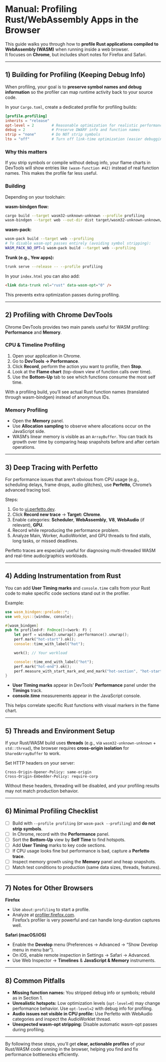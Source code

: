 # Manual: Profiling Rust/WebAssembly Apps in the Browser

This guide walks you through how to **profile Rust applications compiled to WebAssembly (WASM)** when running inside a web browser.  
It focuses on **Chrome**, but includes short notes for Firefox and Safari.

---

## 1) Building for Profiling (Keeping Debug Info)

When profiling, your goal is to **preserve symbol names and debug information** so the profiler can map runtime activity back to your source code.

In your `Cargo.toml`, create a dedicated profile for profiling builds:

```toml
[profile.profiling]
inherits = "release"
opt-level = 2        # Reasonable optimization for realistic performance
debug = 2            # Preserve DWARF info and function names
strip = "none"       # Do NOT strip symbols
lto = "off"          # Turn off link-time optimization (easier debugging)
```

### Why this matters
If you strip symbols or compile without debug info, your flame charts in DevTools will show entries like `(wasm-function #42)` instead of real function names. This makes the profile far less useful.

### Building
Depending on your toolchain:

**wasm-bindgen flow:**
```bash
cargo build --target wasm32-unknown-unknown --profile profiling
wasm-bindgen --target web --out-dir dist target/wasm32-unknown-unknown/profiling/*.wasm
```

**wasm-pack:**
```bash
wasm-pack build --target web --profiling
# To disable wasm-opt passes entirely (avoiding symbol stripping):
WASM_PACK_NO_OPT=1 wasm-pack build --target web --profiling
```

**Trunk (e.g., Yew apps):**
```bash
trunk serve --release -- --profile profiling
```
In your `index.html` you can also add:
```html
<link data-trunk rel="rust" data-wasm-opt="0" />
```
This prevents extra optimization passes during profiling.

---

## 2) Profiling with Chrome DevTools

Chrome DevTools provides two main panels useful for WASM profiling: **Performance** and **Memory**.

### CPU & Timeline Profiling
1. Open your application in Chrome.
2. Go to **DevTools → Performance**.
3. Click **Record**, perform the action you want to profile, then **Stop**.
4. Look at the **Flame chart** (top-down view of function calls over time).
5. Use the **Bottom-Up** tab to see which functions consume the most self time.

With a profiling build, you’ll see actual Rust function names (translated through wasm-bindgen) instead of anonymous IDs.

### Memory Profiling
- Open the **Memory** panel.
- Use **Allocation sampling** to observe where allocations occur on the JavaScript side.
- WASM’s linear memory is visible as an `ArrayBuffer`. You can track its growth over time by comparing heap snapshots before and after certain operations.

---

## 3) Deep Tracing with Perfetto

For performance issues that aren’t obvious from CPU usage (e.g., scheduling delays, frame drops, audio glitches), use **Perfetto**, Chrome’s advanced tracing tool.

Steps:
1. Go to [ui.perfetto.dev](https://ui.perfetto.dev).
2. Click **Record new trace** → **Target: Chrome**.
3. Enable categories: **Scheduler**, **WebAssembly**, **V8**, **WebAudio** (if relevant), **GPU**.
4. Record while reproducing the performance problem.
5. Analyze Main, Worker, AudioWorklet, and GPU threads to find stalls, long tasks, or missed deadlines.

Perfetto traces are especially useful for diagnosing multi-threaded WASM and real-time audio/graphics workloads.

---

## 4) Adding Instrumentation from Rust

You can add **User Timing marks** and `console.time` calls from your Rust code to make specific code sections stand out in the profiler.

Example:
```rust
use wasm_bindgen::prelude::*;
use web_sys::{window, console};

#[wasm_bindgen]
pub fn profiled<F: FnOnce()>(work: F) {
    let perf = window().unwrap().performance().unwrap();
    perf.mark("hot-start").ok();
    console::time_with_label("hot");

    work(); // Your workload

    console::time_end_with_label("hot");
    perf.mark("hot-end").ok();
    perf.measure_with_start_mark_and_end_mark("hot-section", "hot-start", "hot-end").ok();
}
```

- **User Timing marks** appear in DevTools’ **Performance** panel under the **Timings** track.
- **console.time** measurements appear in the JavaScript console.

This helps correlate specific Rust functions with visual markers in the flame chart.

---

## 5) Threads and Environment Setup

If your Rust/WASM build uses **threads** (e.g., via `wasm32-unknown-unknown` + `std::thread`), the browser requires **cross-origin isolation** for `SharedArrayBuffer` to work.

Set HTTP headers on your server:
```
Cross-Origin-Opener-Policy: same-origin
Cross-Origin-Embedder-Policy: require-corp
```

Without these headers, threading will be disabled, and your profiling results may not match production behavior.

---

## 6) Minimal Profiling Checklist

- [ ] Build with `--profile profiling` (or `wasm-pack --profiling`) and **do not strip symbols**.
- [ ] In Chrome, record with the **Performance** panel.
- [ ] Sort the **Bottom-Up** view by **Self Time** to find hotspots.
- [ ] Add **User Timing** marks to key code sections.
- [ ] If CPU usage looks fine but performance is bad, capture a **Perfetto trace**.
- [ ] Inspect memory growth using the **Memory** panel and heap snapshots.
- [ ] Match test conditions to production (same data sizes, threads, features).

---

## 7) Notes for Other Browsers

**Firefox**  
- Use `about:profiling` to start a profile.
- Analyze at [profiler.firefox.com](https://profiler.firefox.com).  
Firefox’s profiler is very powerful and can handle long-duration captures well.

**Safari (macOS/iOS)**  
- Enable the **Develop** menu (Preferences → Advanced → “Show Develop menu in menu bar”).
- On iOS, enable remote inspection in Settings → Safari → Advanced.
- Use Web Inspector → **Timelines** & **JavaScript & Memory** instruments.

---

## 8) Common Pitfalls

- **Missing function names:** You stripped debug info or symbols; rebuild as in Section 1.
- **Unrealistic hotspots:** Low optimization levels (`opt-level=0`) may change performance behavior. Use `opt-level=2` with debug info for profiling.
- **Audio issues not visible in CPU profile:** Use Perfetto with WebAudio categories and inspect the AudioWorklet thread.
- **Unexpected wasm-opt stripping:** Disable automatic wasm-opt passes during profiling.

---

By following these steps, you’ll get **clear, actionable profiles** of your Rust/WASM code running in the browser, helping you find and fix performance bottlenecks efficiently.
